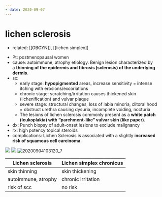 ```yaml
---
- date: 2020-09-07
---
```


# lichen sclerosis

- related: [[OBGYN]], [[lichen simplex]]

<!-- lichen sclerosis pt, cause, sx, rx, complications -->

- Pt: postmenopausal women
- cause: autoimmune, atrophy etiology. Benign lesion characterized by a **thinning of the epidermis and fibrosis (sclerosis) of the underlying dermis.**
- sx:
	- early stage: **hypopigmented** areas, increase sensitivity = intense itching with erosions/excoriations
	- chronic stage: scratching/irritation causes thickened skin (lichenification) and vulvar plaque
	- severe stage: structural changes, loss of labia minoria, clitoral hood = obstruct urethra causing dysuria, incomplete voiding, nocturia
	- The lesions of lichen sclerosis commonly present as a **white patch (leukoplakia) with “parchment-like” vulvar skin (like paper).**
- dx: Punch biopsy of adult-onset lesions to exclude malignancy
- rx: high potency topical steroids
- complications: Lichen Sclerosis is associated with a slightly **increased risk of squamous cell carcinoma**.

![](https://photos.thisispiggy.com/file/wikiFiles/LQFMQKC.jpg)
![](https://photos.thisispiggy.com/file/wikiFiles/Yv6Not3.jpg)
![20200904103120_7](https://photos.thisispiggy.com/file/wikiFiles/20200904103120_7.png)

<!-- Difference between lichen sclerosis and simplex chronicus -->

| Lichen sclerosis    | Lichen simplex chronicus |
| ------------------- | ------------------------ |
| skin thinning       | skin thickening          |
| autoimmune, atrophy | chronic irritation       |
| risk of scc         | no risk                  |
